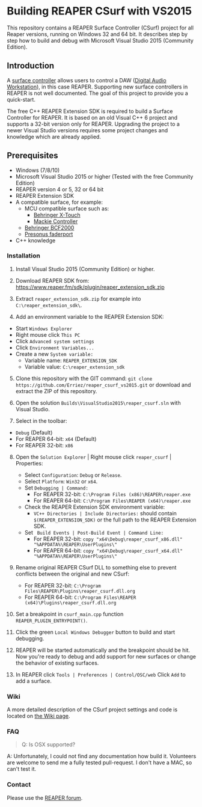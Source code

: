 # Building REAPER CSurf with VS2015 
This repository contains a REAPER Surface Controller (CSurf) project for all Reaper versions, 
running on Windows 32 and 64 bit. It describes step by step how to build and debug with 
Microsoft Visual Studio 2015 (Community Edition).

## Introduction
A [surface controller](https://en.wikipedia.org/wiki/Audio_control_surface) allows users to control
a DAW ([Digital Audio Workstation](https://en.wikipedia.org/wiki/Digital_audio_workstation)), in 
this case REAPER. Supporting new surface controllers in REAPER is not well documented. The goal of 
this project to provide you a quick-start.

The free C++ REAPER Extension SDK is required to build a Surface Controller for REAPER. It is based 
on an old Visual C++ 6 project and supports a 32-bit version only for REAPER. Upgrading the project 
to a newer Visual Studio versions requires some project changes and knowledge which are already 
applied.

## Prerequisites
* Windows (7/8/10)
* Microsoft Visual Studio 2015 or higher (Tested with the free Community Edition)
* REAPER version 4 or 5, 32 or 64 bit
* REAPER Extension SDK
* A compatible surface, for example:
  * MCU compatible surface such as:
    * [Behringer X-Touch](https://www.google.nl/search?q=behringer+x-touch) 
    * [Mackie Controller](https://www.google.nl/search?q=mackie+mcu+pro)
  * [Behringer BCF2000](https://www.google.nl/search?q=behringer+bcf2000)
  * [Presonus faderport](https://www.google.nl/search?q=presonus+faderport)
* C++ knowledge

### Installation
1. Install Visual Studio 2015 (Community Edition) or higher.

2. Download REAPER SDK from:
https://www.reaper.fm/sdk/plugin/reaper_extension_sdk.zip

3. Extract ```reaper_extension_sdk.zip``` for example into ```C:\reaper_extension_sdk\```.

4. Add an environment variable to the REAPER Extension SDK:
* Start ```Windows Explorer```
* Right mouse click ```This PC```
* Click ```Advanced system settings```
* Click ```Environment Variables...```  
* Create a new ```System variable:```
  * Variable name: ```REAPER_EXTENSION_SDK```
  * Variable value: ```C:\reaper_extension_sdk```

5. Clone this repository with the GIT command: 
```git clone https://github.com/Erriez/reaper_csurf_vs2015.git```
or download and extract the ZIP of this repository.

6. Open the solution ```Builds\VisualStudio2015\reaper_csurf.sln``` with Visual Studio.

7. Select in the toolbar:
 * ```Debug``` (Default)
 * For REAPER 64-bit: ```x64``` (Default)
 * For REAPER 32-bit: ```x86```

8. Open the ```Solution Explorer``` | Right mouse click ```reaper_csurf``` | Properties: 
   * Select ```Configuration```: ```Debug``` or ```Release```.
   * Select ```Platform```: ```Win32``` or ```x64```.
   * Set ```Debugging | Command:```
     * For REAPER 32-bit: ```C:\Program Files (x86)\REAPER\reaper.exe```
     * For REAPER 64-bit: ```C:\Program Files\REAPER (x64)\reaper.exe```
   * Check the REAPER Extension SDK environment variable:
     * ```VC++ Directories | Include Directories:``` should contain ```$(REAPER_EXTENSION_SDK)```
       or the full path to the REAPER Extension SDK.
   * Set ``` Build Events | Post-Build Event | Command Line:``` 
     * For REAPER 32-bit: ```copy "x64\Debug\reaper_csurf_x86.dll" "%APPDATA%\REAPER\UserPlugins\"```
     * For REAPER 64-bit: ```copy "x64\Debug\reaper_csurf_x64.dll" "%APPDATA%\REAPER\UserPlugins\"```
     
9. Rename original REAPER CSurf DLL to something else to prevent conflicts between the original and
   new CSurf: 
   * For REAPER 32-bit: ```C:\Program Files\REAPER\Plugins\reaper_csurf.dll.org```
   * For REAPER 64-bit: ```C:\Program Files\REAPER (x64)\Plugins\reaper_csurf.dll.org```

10. Set a breakpoint in ```csurf_main.cpp``` function ```REAPER_PLUGIN_ENTRYPOINT()```.

11. Click the green ```Local Windows Debugger``` button to build and start debugging.

12. REAPER will be started automatically and the breakpoint should be hit. Now you're ready to debug 
    and add support for new surfaces or change the behavior of existing surfaces.
    
13. In REAPER click ```Tools | Preferences | Control/OSC/web``` Click ```Add``` to add a surface.

### Wiki
A more detailed description of the CSurf project settings and code is located on
[the Wiki page](https://github.com/Erriez/reaper_csurf_vs2015/wiki).

### FAQ

> Q: Is OSX supported?  

A: Unfortunately, I could not find any documentation how build it. 
Volunteers are welcome to send me a fully tested pull-request. I don't have a MAC, so can't test it. 

### Contact
Please use the [REAPER forum](https://forum.cockos.com/showthread.php?p=1884391).
